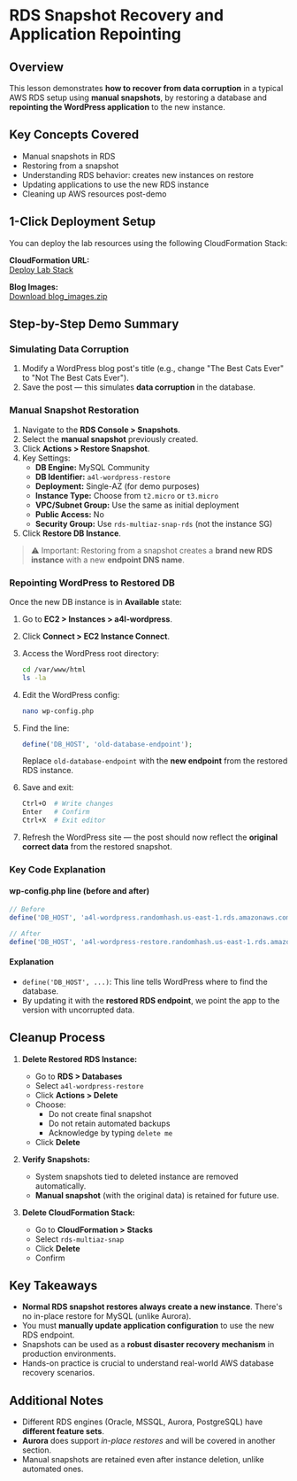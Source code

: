 # RDS Snapshot Recovery and Application Repointing

## Overview

This lesson demonstrates **how to recover from data corruption** in a typical AWS RDS setup using **manual snapshots**, by restoring a database and **repointing the WordPress application** to the new instance.

## Key Concepts Covered

- Manual snapshots in RDS
- Restoring from a snapshot
- Understanding RDS behavior: creates new instances on restore
- Updating applications to use the new RDS instance
- Cleaning up AWS resources post-demo

## 1-Click Deployment Setup

You can deploy the lab resources using the following CloudFormation Stack:

**CloudFormation URL:**  
[Deploy Lab Stack](https://us-east-1.console.aws.amazon.com/cloudformation/home?region=us-east-1#/stacks/quickcreate?templateURL=https://learn-cantrill-labs.s3.amazonaws.com/awscoursedemos/0035-aws-associate-rds-snapshot-and-multiaz/A4L_WORDPRESS_AND_RDS_AL2023.yaml&stackName=RDSMULTIAZSNAP&param_DBVersion=8.0.32)

**Blog Images:**  
[Download blog_images.zip](https://learn-cantrill-labs.s3.amazonaws.com/awscoursedemos/0035-aws-associate-rds-snapshot-and-multiaz/blog_images.zip)

## Step-by-Step Demo Summary

### Simulating Data Corruption

1. Modify a WordPress blog post's title (e.g., change "The Best Cats Ever" to "Not The Best Cats Ever").
2. Save the post — this simulates **data corruption** in the database.

### Manual Snapshot Restoration

1. Navigate to the **RDS Console > Snapshots**.
2. Select the **manual snapshot** previously created.
3. Click **Actions > Restore Snapshot**.
4. Key Settings:
   - **DB Engine:** MySQL Community
   - **DB Identifier:** `a4l-wordpress-restore`
   - **Deployment:** Single-AZ (for demo purposes)
   - **Instance Type:** Choose from `t2.micro` or `t3.micro`
   - **VPC/Subnet Group:** Use the same as initial deployment
   - **Public Access:** No
   - **Security Group:** Use `rds-multiaz-snap-rds` (not the instance SG)
5. Click **Restore DB Instance**.

> ⚠️ Important: Restoring from a snapshot creates a **brand new RDS instance** with a new **endpoint DNS name**.

### Repointing WordPress to Restored DB

Once the new DB instance is in **Available** state:

1. Go to **EC2 > Instances > a4l-wordpress**.
2. Click **Connect > EC2 Instance Connect**.
3. Access the WordPress root directory:
   ```bash
   cd /var/www/html
   ls -la
   ```
4. Edit the WordPress config:
   ```bash
   nano wp-config.php
   ```
5. Find the line:

   ```php
   define('DB_HOST', 'old-database-endpoint');
   ```

   Replace `old-database-endpoint` with the **new endpoint** from the restored RDS instance.

6. Save and exit:

   ```bash
   Ctrl+O  # Write changes
   Enter   # Confirm
   Ctrl+X  # Exit editor
   ```

7. Refresh the WordPress site — the post should now reflect the **original correct data** from the restored snapshot.

### Key Code Explanation

#### wp-config.php line (before and after)

```php
// Before
define('DB_HOST', 'a4l-wordpress.randomhash.us-east-1.rds.amazonaws.com');

// After
define('DB_HOST', 'a4l-wordpress-restore.randomhash.us-east-1.rds.amazonaws.com');
```

#### Explanation

- `define('DB_HOST', ...)`: This line tells WordPress where to find the database.
- By updating it with the **restored RDS endpoint**, we point the app to the version with uncorrupted data.

## Cleanup Process

1. **Delete Restored RDS Instance:**

   - Go to **RDS > Databases**
   - Select `a4l-wordpress-restore`
   - Click **Actions > Delete**
   - Choose:
     - Do not create final snapshot
     - Do not retain automated backups
     - Acknowledge by typing `delete me`
   - Click **Delete**

2. **Verify Snapshots:**

   - System snapshots tied to deleted instance are removed automatically.
   - **Manual snapshot** (with the original data) is retained for future use.

3. **Delete CloudFormation Stack:**
   - Go to **CloudFormation > Stacks**
   - Select `rds-multiaz-snap`
   - Click **Delete**
   - Confirm

## Key Takeaways

- **Normal RDS snapshot restores always create a new instance**. There's no in-place restore for MySQL (unlike Aurora).
- You must **manually update application configuration** to use the new RDS endpoint.
- Snapshots can be used as a **robust disaster recovery mechanism** in production environments.
- Hands-on practice is crucial to understand real-world AWS database recovery scenarios.

## Additional Notes

- Different RDS engines (Oracle, MSSQL, Aurora, PostgreSQL) have **different feature sets**.
- **Aurora** does support _in-place restores_ and will be covered in another section.
- Manual snapshots are retained even after instance deletion, unlike automated ones.
